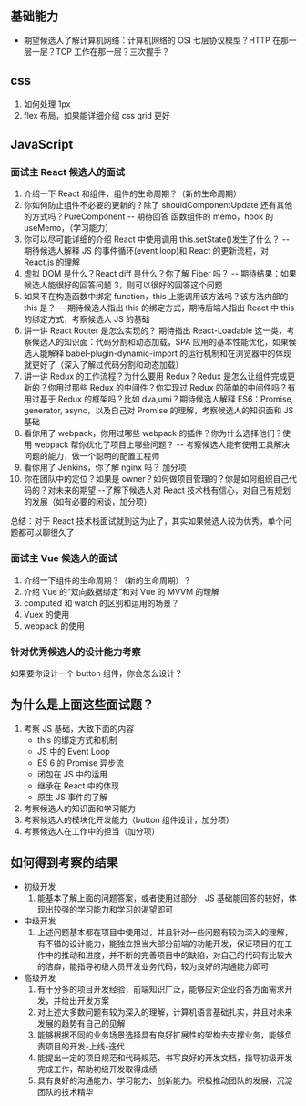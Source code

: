## 基础能力

- 期望候选人了解计算机网络：计算机网络的 OSI 七层协议模型？HTTP 在那一层一层？TCP 工作在那一层？三次握手？

## css

1. 如何处理 1px
2. flex 布局，如果能详细介绍 css grid 更好

## JavaScript

### 面试主 React 候选人的面试

1. 介绍一下 React 和组件，组件的生命周期？（新的生命周期）
2. 你如何防止组件不必要的更新的？除了 shouldComponentUpdate 还有其他的方式吗？PureComponent -- 期待回答 函数组件的 memo，hook 的 useMemo，（学习能力）
3. 你可以尽可能详细的介绍 React 中使用调用 this.setState()发生了什么？ -- 期待候选人解释 JS 的事件循环(event loop)和 React 的更新流程，对 React.js 的理解
4. 虚拟 DOM 是什么？React diff 是什么？你了解 Fiber 吗？ -- 期待结果：如果候选人能很好的回答问题 3，则可以很好的回答这个问题
5. 如果不在构造函数中绑定 function，this 上能调用该方法吗？该方法内部的 this 是？ -- 期待候选人指出 this 的绑定方式，期待后端人指出 React 中 this 的绑定方式，考察候选人 JS 的基础
6. 讲一讲 React Router 是怎么实现的？ 期待指出 React-Loadable 这一类，考察候选人的知识面：代码分割和动态加载，SPA 应用的基本性能优化，如果候选人能解释 babel-plugin-dynamic-import 的运行机制和在浏览器中的体现就更好了（深入了解过代码分割和动态加载）
7. 讲一讲 Redux 的工作流程？为什么要用 Redux？Redux 是怎么让组件完成更新的？你用过那些 Redux 的中间件？你实现过 Redux 的简单的中间件吗？有用过基于 Redux 的框架吗？比如 dva,umi？期待候选人解释 ES6：Promise, generator, async，以及自己对 Promise 的理解，考察候选人的知识面和 JS 基础
8. 看你用了 webpack，你用过哪些 webpack 的插件？你为什么选择他们？使用 webpack 帮你优化了项目上哪些问题？ -- 考察候选人能有使用工具解决问题的能力，做一个聪明的配置工程师
9. 看你用了 Jenkins，你了解 nginx 吗？ 加分项
10. 你在团队中的定位？如果是 owner？如何做项目管理的？你是如何组织自己代码的？对未来的期望 --了解下候选人对 React 技术栈有信心，对自己有规划的发展（如有必要的闲谈，加分项）

总结：对于 React 技术栈面试就到这为止了，其实如果候选人较为优秀，单个问题都可以聊很久了

### 面试主 Vue 候选人的面试

1. 介绍一下组件的生命周期？（新的生命周期）？
2. 介绍 Vue 的“双向数据绑定”和对 Vue 的 MVVM 的理解
3. computed 和 watch 的区别和运用的场景？
4. Vuex 的使用
5. webpack 的使用

### 针对优秀候选人的设计能力考察

如果要你设计一个 button 组件，你会怎么设计？

## 为什么是上面这些面试题？

1. 考察 JS 基础，大致下面的内容
   - this 的绑定方式和机制
   - JS 中的 Event Loop
   - ES 6 的 Promise 异步流
   - 闭包在 JS 中的运用
   - 继承在 React 中的体现
   - 原生 JS 事件的了解
2. 考察候选人的知识面和学习能力
3. 考察候选人的模块化开发能力（button 组件设计，加分项）
4. 考察候选人在工作中的担当（加分项）

## 如何得到考察的结果

- 初级开发
  1. 能基本了解上面的问题答案，或者使用过部分，JS 基础能回答的较好，体现出较强的学习能力和学习的渴望即可
- 中级开发
  1. 上述问题基本都在项目中使用过，并且针对一些问题有较为深入的理解，有不错的设计能力，能独立担当大部分前端的功能开发，保证项目的在工作中的推动和进度，并不断的完善项目中的缺陷，对自己的代码有比较大的洁癖，能指导初级人员开发业务代码，较为良好的沟通能力即可
- 高级开发
  1. 有十分多的项目开发经验，前端知识广泛，能够应对企业的各方面需求开发，并给出开发方案
  2. 对上述大多数问题有较为深入的理解，计算机语言基础扎实，并且对未来发展的趋势有自己的见解
  3. 能够根据不同的业务场景选择具有良好扩展性的架构去支撑业务，能够负责项目的开发-上线-迭代
  4. 能提出一定的项目规范和代码规范，书写良好的开发文档，指导初级开发完成工作，帮助初级开发取得成绩
  5. 具有良好的沟通能力、学习能力、创新能力。积极推动团队的发展，沉淀团队的技术精华
